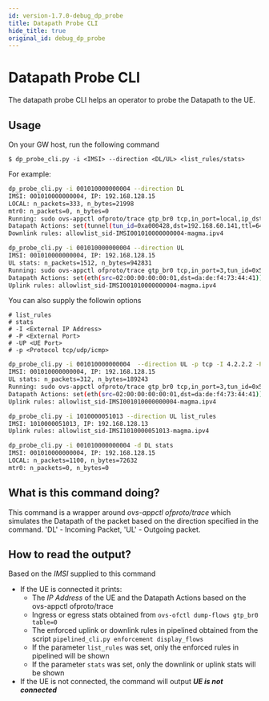 ```yaml
---
id: version-1.7.0-debug_dp_probe
title: Datapath Probe CLI
hide_title: true
original_id: debug_dp_probe
---
```


# Datapath Probe CLI

The datapath probe CLI helps an operator to probe the Datapath to the UE.

## Usage

On your GW host, run the following command

```$ dp_probe_cli.py -i <IMSI> --direction <DL/UL> <list_rules/stats>```

For example:

```sh
dp_probe_cli.py -i 001010000000004 --direction DL
IMSI: 001010000000004, IP: 192.168.128.15
LOCAL: n_packets=333, n_bytes=21998
mtr0: n_packets=0, n_bytes=0
Running: sudo ovs-appctl ofproto/trace gtp_br0 tcp,in_port=local,ip_dst=192.168.128.15,ip_src=8.8.8.8,tcp_src=80,tcp_dst=3372
Datapath Actions: set(tunnel(tun_id=0xa000428,dst=192.168.60.141,ttl=64,tp_dst=2152,flags(df|key))),pop_eth,set(skb_mark(0x11)),2
Downlink rules: allowlist_sid-IMSI001010000000004-magma.ipv4
```

```sh
dp_probe_cli.py -i 001010000000004 --direction UL
IMSI: 001010000000004, IP: 192.168.128.15
UL stats: n_packets=1512, n_bytes=942831
Running: sudo ovs-appctl ofproto/trace gtp_br0 tcp,in_port=3,tun_id=0x5c6,ip_dst=8.8.8.8,ip_src=192.168.128.15,tcp_src=3372,tcp_dst=80
Datapath Actions: set(eth(src=02:00:00:00:00:01,dst=da:de:f4:73:44:41)),set(skb_mark(0xf)),1
Uplink rules: allowlist_sid-IMSI001010000000004-magma.ipv4
```

You can also supply the followin options

```string
# list_rules
# stats
# -I <External IP Address>
# -P <External Port>
# -UP <UE Port>
# -p <Protocol tcp/udp/icmp>
```

```sh
dp_probe_cli.py -i 001010000000004  --direction UL -p tcp -I 4.2.2.2 -P 8080 -UP 3172
IMSI: 001010000000004, IP: 192.168.128.15
UL stats: n_packets=312, n_bytes=189243
Running: sudo ovs-appctl ofproto/trace gtp_br0 tcp,in_port=3,tun_id=0x5e6,ip_dst=4.2.2.2,ip_src=192.168.128.15,tcp_src=3172,tcp_dst=8080
Datapath Actions: set(eth(src=02:00:00:00:00:01,dst=da:de:f4:73:44:41)),set(skb_mark(0xf)),1
Uplink rules: allowlist_sid-IMSI001010000000004-magma.ipv4
```

```sh
dp_probe_cli.py -i 1010000051013 --direction UL list_rules
IMSI: 1010000051013, IP: 192.168.128.13
Uplink rules: allowlist_sid-IMSI1010000051013-magma.ipv4
```

```sh
dp_probe_cli.py -i 001010000000004 -d DL stats
IMSI: 001010000000004, IP: 192.168.128.15
LOCAL: n_packets=1100, n_bytes=72632
mtr0: n_packets=0, n_bytes=0
```

## What is this command doing?

This command is a wrapper around *ovs-appctl ofproto/trace* which simulates the Datapath of the packet based on the direction specified in the command. 'DL' - Incoming Packet, 'UL' - Outgoing packet.

## How to read the output?

Based on the *IMSI* supplied to this command

- If the UE is connected it prints:
    - The *IP Address* of the UE and the Datapath Actions based on the ovs-appctl ofproto/trace
    - Ingress or egress stats obtained from ```ovs-ofctl dump-flows gtp_br0 table=0```
    - The enforced uplink or downlink rules in pipelined obtained from the script ```pipelined_cli.py enforcement display_flows```
    - If the parameter `list_rules` was set, only the enforced rules in pipelined will be shown
    - If the parameter `stats` was set, only the downlink or uplink stats will be shown
- If the UE is not connected, the command will output ***UE is not connected***
